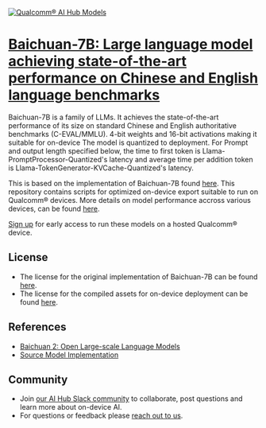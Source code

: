 [![Qualcomm® AI Hub Models](https://qaihub-public-assets.s3.us-west-2.amazonaws.com/qai-hub-models/quic-logo.jpg)](../../README.md)


# [Baichuan-7B: Large language model achieving state-of-the-art performance on Chinese and English language benchmarks](https://aihub.qualcomm.com/models/baichuan_7b_quantized)

Baichuan-7B is a family of LLMs. It achieves the state-of-the-art performance of its size on standard Chinese and English authoritative benchmarks (C-EVAL/MMLU). 4-bit weights and 16-bit activations making it suitable for on-device The model is quantized to deployment. For Prompt and output length specified below, the time to first token is Llama-PromptProcessor-Quantized's latency and average time per addition token is Llama-TokenGenerator-KVCache-Quantized's latency.

This is based on the implementation of Baichuan-7B found
[here](https://github.com/baichuan-inc/Baichuan-7B/). This repository contains scripts for optimized on-device
export suitable to run on Qualcomm® devices. More details on model performance
accross various devices, can be found [here](https://aihub.qualcomm.com/models/baichuan_7b_quantized).

[Sign up](https://aihub.qualcomm.com/) for early access to run these models on
a hosted Qualcomm® device.



## License
- The license for the original implementation of Baichuan-7B can be found
  [here](https://github.com/baichuan-inc/Baichuan-7B/blob/main/LICENSE).
- The license for the compiled assets for on-device deployment can be found [here](https://qaihub-public-assets.s3.us-west-2.amazonaws.com/qai-hub-models/Qualcomm+AI+Hub+Proprietary+License.pdf).

## References
* [Baichuan 2: Open Large-scale Language Models](https://arxiv.org/abs/2309.10305)
* [Source Model Implementation](https://github.com/baichuan-inc/Baichuan-7B/)

## Community
* Join [our AI Hub Slack community](https://join.slack.com/t/qualcomm-ai-hub/shared_invite/zt-2dgf95loi-CXHTDRR1rvPgQWPO~ZZZJg) to collaborate, post questions and learn more about on-device AI.
* For questions or feedback please [reach out to us](mailto:ai-hub-support@qti.qualcomm.com).


